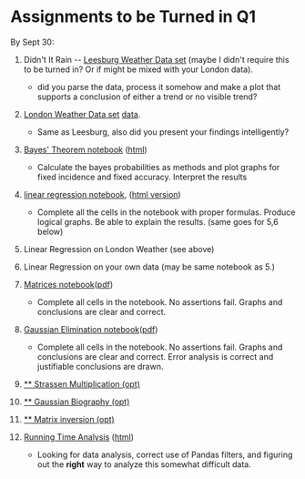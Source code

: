 # Assignments to be Turned in Q1

By Sept 30:

1.  Didn't It Rain -- [Leesburg Weather Data set](lessons/hw02.md) (maybe I didn't require this to be turned in? Or if might be mixed with your London data).

	* did you parse the data, process it somehow and make a plot that supports a conclusion of either a trend or no visible trend?
2.	[London Weather Data set](lessons/hw02.md) [data](./data/london_weather.csv).

	* Same as Leesburg, also did you present your findings intelligently?
3.	[Bayes' Theorem notebook](lessons/Bayes_Theorem_Student.ipynb) ([html](lessons/Bayes_Theorem_Student.ipynb))

	* Calculate the bayes probabilities as methods and plot graphs for fixed incidence and fixed accuracy. Interpret the results

4.	[linear regression notebook](./lessons/least-squares-01.ipynb), ([html version](./lessons/least-squares-01.html))

	* Complete all the cells in the notebook with proper formulas. Produce logical graphs. Be able to explain the results. (same goes for 5,6 below)
5.  Linear Regression on London Weather (see above)
6.  Linear Regression on your own data (may be same notebook as 5.)
7.  [Matrices notebook](./lessons/Matrices-student.ipynb)([pdf](./lessons/Matrices-student.pdf))

	* Complete all cells in the notebook. No assertions fail. Graphs and conclusions are clear and correct.

8.  [Gaussian Elimination notebook](./lessons/Gaussian_Elimination-student.ipynb)([pdf](./lessons/Gaussian_Elimination-student.pdf))

	* Complete all cells in the notebook. No assertions fail. Graphs and conclusions are clear and correct. Error analysis is correct and justifiable conclusions are drawn.

9.  [** Strassen Multiplication (opt)](./lessons/Strassen-Lab.pdf)
10. [** Gaussian Biography (opt)](./lessons/Gauss.pdf)
11. [** Matrix inversion (opt)](./lessons/inversion.pdf)

12. [Running Time Analysis](./lessons/Running_Time_Analysis.ipynb) ([html](./lessons/Running_Time_Analysis.html))

	* Looking for data analysis, correct use of Pandas filters, and figuring out the **right** way to analyze this somewhat difficult data.